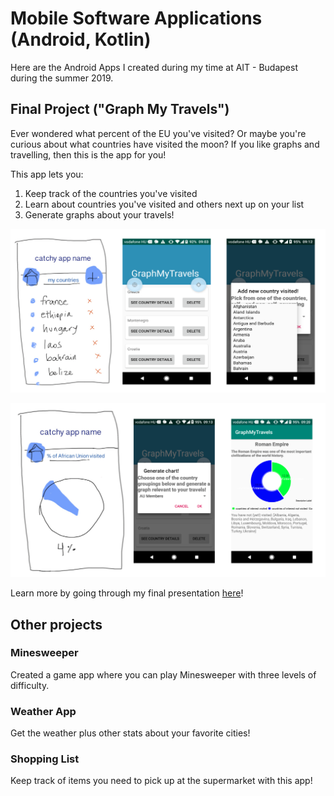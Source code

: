 # Mobile Software Applications (Android, Kotlin)

Here are the Android Apps I created during my time at AIT - Budapest during the summer 2019.

## Final Project ("Graph My Travels")
Ever wondered what percent of the EU you've visited? Or maybe you're curious about what countries have visited the moon? If you like graphs and travelling, then this is the app for you!

This app lets you:
1. Keep track of the countries you've visited
2. Learn about countries you've visited and others next up on your list
3. Generate graphs about your travels!

![screenshot of presentation](images/GMT5.png)

![screenshot of presentation](images/GMT4.png)

Learn more by going through my final presentation [here](https://docs.google.com/presentation/d/1HMFX6_oniUfgFYdRG8X1p1M6tl4ABr0K2a8ccdnV0cQ/edit?usp=sharing)!

## Other projects

### Minesweeper
Created a game app where you can play Minesweeper with three levels of difficulty.

### Weather App
Get the weather plus other stats about your favorite cities!

### Shopping List
Keep track of items you need to pick up at the supermarket with this app!
